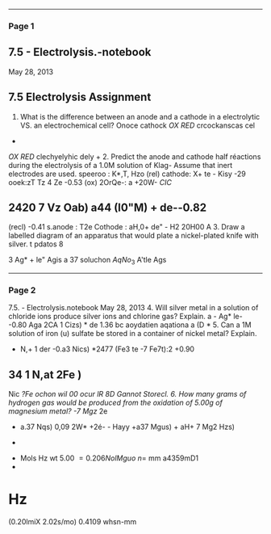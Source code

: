 

---

### Page 1

## 7.5 - Electrolysis.-notebook
May 28, 2013
## 7.5 Electrolysis Assignment
1. What is the difference between an anode and a cathode in a electrolytic VS. an electrochemical
cell?
Onoce
cathock
$OX$
$RED$
crcockanscas
cel
+
$OX$
$RED$
clechyelyhic
dely
+
2. Predict the anode and cathode half réactions during the electrolysis of a 1.0M solution of Klag-
Assume that inert electrodes are used.
speeroo : K*,T, Hzo
(rel) cathode: X+ te - Kisy -29
ooek:zT Tz 4 Ze
-0.53 (ox)
2OrQe-: a  +20W-
$CIC$
## 2420 7 Vz Oab) a44 (I0"M) + de--0.82
(recl)
-0.41
s.anode : T2e
Cothode : aH,0+ de" - H2  20H00 A
3. Draw a labelled diagram of an apparatus that would plate a nickel-plated knife with silver.
t
pdatos
8

3
Ag* + le"
Agis
a
37
soluchon
$AqNo_3$
A'tle Ags


---

### Page 2

7.5. - Electrolysis.notebook
May 28, 2013
4. Will silver metal in a solution of chloride ions produce silver ions and chlorine gas? Explain.
a - Ag*  le-
-0.80
Aga
2CA 1 Cizs) * de 1.36
bc
aoydatien aqationa  a
(D
*
5. Can a 1M solution of iron (u) sulfate be stored in a container of nickel metal? Explain.
- N,+ 1 der
-0.a3
Nics)
*2477
(Fe3 te -7 Fe7t):2
+0.90
## 34 1 N,at 2Fe )
Nic *?Fe
ochon wil
00
ocur
lR
8D Gannot Storecl.
6. How many grams of hydrogen gas would be produced from the oxidation of 5.00g of magnesium
metal?
-7 Mgz*  2e
+ a.37
Nqs)
0,09
2W* +2é- - Hayy
+a37
Mgus) + aH+ 7 Mg2  Hzs)
*
- Mols Hz
wt 5.00
$= 0.206 Nol Mguo$
$n=$
mm a4359mD1
-
Hz
=
(0.20lmiX 2.02s/mo) 0.4109
whsn-mm
